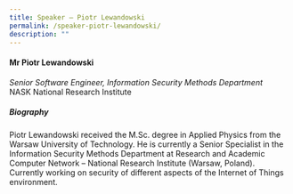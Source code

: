 ```yaml
---
title: Speaker – Piotr Lewandowski
permalink: /speaker-piotr-lewandowski/
description: ""
---
```

#### **Mr Piotr Lewandowski**

*Senior Software Engineer, Information Security Methods Department*  
NASK National Research Institute 

##### **Biography**
Piotr Lewandowski received the M.Sc. degree in Applied Physics from the Warsaw University of Technology. He is currently a Senior Specialist in the Information Security Methods Department at Research and Academic Computer Network – National Research Institute (Warsaw, Poland). Currently working on security of different aspects of the Internet of Things environment.